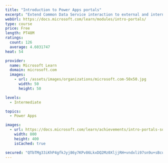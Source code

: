 ```yaml
---
title: "Introduction to Power Apps portals"
excerpt: "Extend Common Data Service interaction to external and internal audiences such as customers, partners, and employees. Use portals to set up an interactive, web-based sales, services, support, and social engagement application platform to connect with customers, engage with communities, manage site content, and empower your channel partners. Empower anyone inside or outside your organization to interact with Common Data Service data by using portals."
webUrl: https://docs.microsoft.com/learn/modules/intro-portals/
type: course
price: Free
length: PT48M
ratings:
  count: 126
  average: 4.6031747
heat: 54

provider:
  name: Microsoft Learn
  domain: microsoft.com
  images:
    - url: /assets/images/organizations/microsoft.com-50x50.jpg
      width: 50
      height: 50

levels:
  - Intermediate

topics:
  - Power Apps

images:
  - url: https://docs.microsoft.com/learn/achievements/intro-portals-social.png
    width: 800
    height: 400
    isCached: true

secured: "QTbTMg33iKhP4gfkJyj86y7KPv86LkxDQ2Mz0XljjRH+vndxli97sn9u+sBcu6TbBG66WOpIfU232QTjkAykVkBHKrTsiST+7XVLZ91jL/dmmSoM/Lq3plFaVFNpbWtRkwan0dwHO2mrCh7BmUCIPBJVzliFgZqx9s/nBIoWTHs4qtxhYseNcR0ka8TUirSLgzbZWv56DzP1uddldbkT7QMZQuuzUZWeXHI+so1pLlKZ+g29Y+ovYdQr7GeiezjI1U8xRWaZSFhnF9iSGhKfw+mcmXEYNWxu4Vkljui2AJ5yCqkIX0q9OxgTvKB4Ri5+ROKl/jbid7C4HJCM8ZiyW6grOdmh8f+jhgT95JRg5DBP/u3FNwx8bBpGa+WrRAJg05N5ETIe/X4l3YT2XxpU4A==;6MEsoM0yx9IjLXCf683skg=="
---
```


